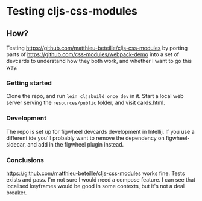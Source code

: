 # Testing cljs-css-modules

## How?
Testing https://github.com/matthieu-beteille/cljs-css-modules by
porting parts of https://github.com/css-modules/webpack-demo into a set of devcards to understand how they both work, and whether I want to go this way.

### Getting started

Clone the repo, and run `lein cljsbuild once dev` in it. Start a local web server serving the `resources/public` folder, and visit cards.html. 

### Development

The repo is set up for figwheel devcards development in Intellij. If you use a different ide you'll probably want to remove the dependency on figwheel-sidecar, and add in the figwheel plugin instead.

### Conclusions

https://github.com/matthieu-beteille/cljs-css-modules works fine. Tests exists and pass. I'm not sure I would need a compose feature. I can see that localised keyframes would be good in some contexts, but it's not a deal breaker.


